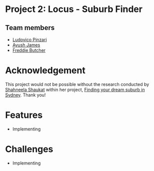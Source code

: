 # Project 2: Locus - Suburb Finder

## Team members
- [Ludovico Pinzari](https://github.com/lpinzari)
- [Ayush James](https://github.com/iwishjames)
- [Freddie Butcher](https://github.com/freddiebutcher)


# Acknowledgement
This project would not be possible without the research conducted by [Shahneela Shaukat](https://www.linkedin.com/in/shahneela-shaukat/) within her project, [Finding your dream suburb in Sydney](http://res.cloudinary.com/general-assembly-profiles/image/upload/v1550727233/wlmhp4pbnl5rxupkfzrn.pdf).
Thank you!


# Features
- Implementing

# Challenges
- Implementing

